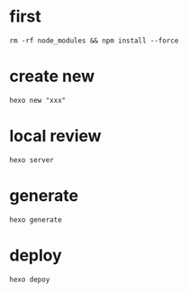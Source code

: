 # first 
```
rm -rf node_modules && npm install --force
```

# create new 
```
hexo new "xxx"
```

# local review 
```
hexo server 
```

# generate
```
hexo generate
```

# deploy
```
hexo depoy
```
